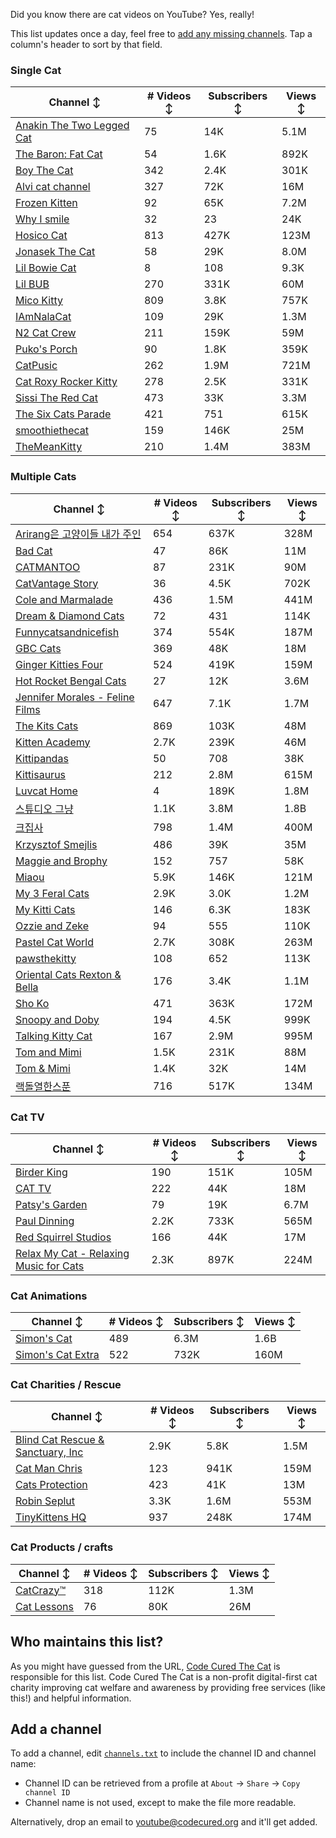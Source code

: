 Did you know there are cat videos on YouTube? Yes, really!

This list updates once a day, feel free to [add any missing channels](#add-a-channel). Tap a column's header to sort by that field.


### Single Cat

| Channel ↕ | # Videos ↕ | Subscribers ↕ | Views ↕ |
| --- | --- | --- | --- |
| [Anakin The Two Legged Cat](https://youtube.com/@anakintwolegs) | 75 | 14K | 5.1M |
| [The Baron: Fat Cat](https://youtube.com/@thebaronfatcat6603) | 54 | 1.6K | 892K |
| [Boy The Cat](https://youtube.com/@boythecat) | 342 | 2.4K | 301K |
| [Alvi cat channel](https://youtube.com/@alvicatchannel) | 327 | 72K | 16M |
| [Frozen Kitten](https://youtube.com/@frozenkitten) | 92 | 65K | 7.2M |
| [Why I smile](https://youtube.com/@whyismile) | 32 | 23 | 24K |
| [Hosico Cat](https://youtube.com/@hosico_cat) | 813 | 427K | 123M |
| [Jonasek The Cat](https://youtube.com/@jonasekthecat) | 58 | 29K | 8.0M |
| [Lil Bowie Cat](https://youtube.com/@lilbowiecat9121) | 8 | 108 | 9.3K |
| [Lil BUB](https://youtube.com/@lilbub) | 270 | 331K | 60M |
| [Mico Kitty](https://youtube.com/@micokitty) | 809 | 3.8K | 757K |
| [IAmNalaCat](https://youtube.com/@iamnalacat) | 109 | 29K | 1.3M |
| [N2 Cat Crew](https://youtube.com/@n2catcrew) | 211 | 159K | 59M |
| [Puko's Porch](https://youtube.com/@pukosporch) | 90 | 1.8K | 359K |
| [CatPusic](https://youtube.com/@catpusic) | 262 | 1.9M | 721M |
| [Cat Roxy Rocker Kitty](https://youtube.com/@rockerroxy) | 278 | 2.5K | 331K |
| [Sissi The Red Cat](https://youtube.com/@veterinarylife) | 473 | 33K | 3.3M |
| [The Six Cats Parade](https://youtube.com/@thesixcatsparade) | 421 | 751 | 615K |
| [smoothiethecat](https://youtube.com/@smoothiethecat) | 159 | 146K | 25M |
| [TheMeanKitty](https://youtube.com/@themeankitty) | 210 | 1.4M | 383M |

### Multiple Cats

| Channel ↕ | # Videos ↕ | Subscribers ↕ | Views ↕ |
| --- | --- | --- | --- |
| [Arirang은 고양이들 내가 주인](https://youtube.com/@arirang3) | 654 | 637K | 328M |
| [Bad Cat](https://youtube.com/@badcattube) | 47 | 86K | 11M |
| [CATMANTOO](https://youtube.com/@catmantoo) | 87 | 231K | 90M |
| [CatVantage Story](https://youtube.com/@catvantagestory) | 36 | 4.5K | 702K |
| [Cole and Marmalade](https://youtube.com/@coleandmarmalade) | 436 | 1.5M | 441M |
| [Dream & Diamond Cats](https://youtube.com/@dreamdiamondcats) | 72 | 431 | 114K |
| [Funnycatsandnicefish](https://youtube.com/@funnycatsandnicefish) | 374 | 554K | 187M |
| [GBC Cats](https://youtube.com/@gbccats) | 369 | 48K | 18M |
| [Ginger Kitties Four](https://youtube.com/@gingerkittiesfour) | 524 | 419K | 159M |
| [Hot Rocket Bengal Cats](https://youtube.com/@hotrocketbengalcats) | 27 | 12K | 3.6M |
| [Jennifer Morales - Feline Films](https://youtube.com/@jennifermoralesfelinefilms) | 647 | 7.1K | 1.7M |
| [The Kits Cats](https://youtube.com/@drnworbskitscats) | 869 | 103K | 48M |
| [Kitten Academy](https://youtube.com/@kittenacademy) | 2.7K | 239K | 46M |
| [Kittipandas](https://youtube.com/@kittipandas) | 50 | 708 | 38K |
| [Kittisaurus](https://youtube.com/@kittisaurus) | 212 | 2.8M | 615M |
| [Luvcat Home](https://youtube.com/@claireluvcat) | 4 | 189K | 1.8M |
| [스튜디오 그냥](https://youtube.com/@studiognyang) | 1.1K | 3.8M | 1.8B |
| [크집사](https://youtube.com/@claire_luvcat) | 798 | 1.4M | 400M |
| [Krzysztof Smejlis](https://youtube.com/@bobonikita) | 486 | 39K | 35M |
| [Maggie and Brophy](https://youtube.com/@maggieandbrophy1327) | 152 | 757 | 58K |
| [Miaou](https://youtube.com/@miaou-cat) | 5.9K | 146K | 121M |
| [My 3 Feral Cats](https://youtube.com/@my3feralcats) | 2.9K | 3.0K | 1.2M |
| [My Kitti Cats](https://youtube.com/@mykitticats) | 146 | 6.3K | 183K |
| [Ozzie and Zeke](https://youtube.com/@ozzieandzeke) | 94 | 555 | 110K |
| [Pastel Cat World](https://youtube.com/@pastelcatworld) | 2.7K | 308K | 263M |
| [pawsthekitty](https://youtube.com/@pawsthekitty) | 108 | 652 | 113K |
| [Oriental Cats Rexton & Bella](https://youtube.com/@rextonorientalcat) | 176 | 3.4K | 1.1M |
| [Sho Ko](https://youtube.com/@shortyandkodi) | 471 | 363K | 172M |
| [Snoopy and Doby](https://youtube.com/@snoopyanddoby) | 194 | 4.5K | 999K |
| [Talking Kitty Cat](https://youtube.com/@stevecash83) | 167 | 2.9M | 995M |
| [Tom and Mimi](https://youtube.com/@tomandmimi) | 1.5K | 231K | 88M |
| [Tom & Mimi](https://youtube.com/@tom_and_mimi) | 1.4K | 32K | 14M |
| [랙돌열한스푼](https://youtube.com/@unboxingragdolls) | 716 | 517K | 134M |

### Cat TV

| Channel ↕ | # Videos ↕ | Subscribers ↕ | Views ↕ |
| --- | --- | --- | --- |
| [Birder King](https://youtube.com/@birderking) | 190 | 151K | 105M |
| [CAT TV](https://youtube.com/@cattvgames) | 222 | 44K | 18M |
| [Patsy's Garden](https://youtube.com/@patsysgarden) | 79 | 19K | 6.7M |
| [Paul Dinning](https://youtube.com/@pauldinningvideosforcats) | 2.2K | 733K | 565M |
| [Red Squirrel Studios](https://youtube.com/@redsquirrelstudios) | 166 | 44K | 17M |
| [Relax My Cat - Relaxing Music for Cats](https://youtube.com/@relaxmycat) | 2.3K | 897K | 224M |

### Cat Animations

| Channel ↕ | # Videos ↕ | Subscribers ↕ | Views ↕ |
| --- | --- | --- | --- |
| [Simon's Cat](https://youtube.com/@simonscat) | 489 | 6.3M | 1.6B |
| [Simon's Cat Extra](https://youtube.com/@simonscatextra) | 522 | 732K | 160M |

### Cat Charities / Rescue

| Channel ↕ | # Videos ↕ | Subscribers ↕ | Views ↕ |
| --- | --- | --- | --- |
| [Blind Cat Rescue & Sanctuary, Inc](https://youtube.com/@blindcatrescuesanctuary) | 2.9K | 5.8K | 1.5M |
| [Cat Man Chris](https://youtube.com/@catmanchrispoole) | 123 | 941K | 159M |
| [Cats Protection](https://youtube.com/@catsprotection) | 423 | 41K | 13M |
| [Robin Seplut](https://youtube.com/@robinseplut) | 3.3K | 1.6M | 553M |
| [TinyKittens HQ](https://youtube.com/@tinykittens) | 937 | 248K | 174M |

### Cat Products / crafts

| Channel ↕ | # Videos ↕ | Subscribers ↕ | Views ↕ |
| --- | --- | --- | --- |
| [CatCrazy™](https://youtube.com/@catcrazychannel) | 318 | 112K | 1.3M |
| [Cat Lessons](https://youtube.com/@catlessons) | 76 | 80K | 26M |


## Who maintains this list?

As you might have guessed from the URL, [Code Cured The Cat](https://codecured.org) is responsible for this list. Code Cured The Cat is a non-profit digital-first cat charity improving cat welfare and awareness by providing free services (like this!) and helpful information.

## Add a channel

To add a channel, edit [`channels.txt`](https://github.com/CodeCured/YouTubeIsForCats/blob/main/automation/channels.txt) to include the channel ID and channel name:
* Channel ID can be retrieved from a profile at `About` -> `Share` -> `Copy channel ID`
* Channel name is not used, except to make the file more readable.

Alternatively, drop an email to [youtube@codecured.org](mailto:youtube@codecured.org) and it'll get added.
